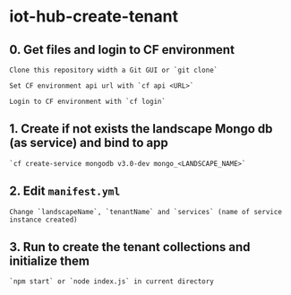 # iot-hub-create-tenant

## 0. Get files and login to CF environment

    Clone this repository width a Git GUI or `git clone`

    Set CF environment api url with `cf api <URL>`

    Login to CF environment with `cf login`


## 1. Create if not exists the landscape Mongo db (as service) and bind to app
    
    `cf create-service mongodb v3.0-dev mongo_<LANDSCAPE_NAME>`

## 2. Edit `manifest.yml`

    Change `landscapeName`, `tenantName` and `services` (name of service instance created)

## 3. Run to create the tenant collections and initialize them

    `npm start` or `node index.js` in current directory
